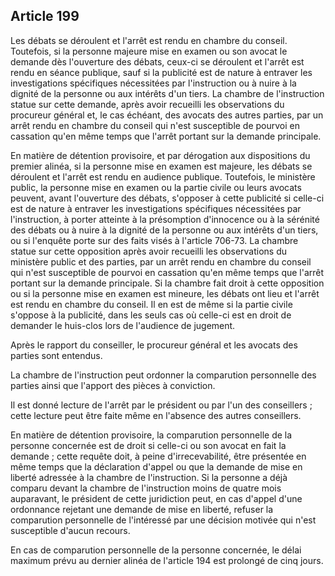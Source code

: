 Article 199
----
Les débats se déroulent et l'arrêt est rendu en chambre du conseil. Toutefois,
si la personne majeure mise en examen ou son avocat le demande dès l'ouverture
des débats, ceux-ci se déroulent et l'arrêt est rendu en séance publique, sauf
si la publicité est de nature à entraver les investigations spécifiques
nécessitées par l'instruction ou à nuire à la dignité de la personne ou aux
intérêts d'un tiers. La chambre de l'instruction statue sur cette demande, après
avoir recueilli les observations du procureur général et, le cas échéant, des
avocats des autres parties, par un arrêt rendu en chambre du conseil qui n'est
susceptible de pourvoi en cassation qu'en même temps que l'arrêt portant sur la
demande principale.

En matière de détention provisoire, et par dérogation aux dispositions du
premier alinéa, si la personne mise en examen est majeure, les débats se
déroulent et l'arrêt est rendu en audience publique. Toutefois, le ministère
public, la personne mise en examen ou la partie civile ou leurs avocats peuvent,
avant l'ouverture des débats, s'opposer à cette publicité si celle-ci est de
nature à entraver les investigations spécifiques nécessitées par l'instruction,
à porter atteinte à la présomption d'innocence ou à la sérénité des débats ou à
nuire à la dignité de la personne ou aux intérêts d'un tiers, ou si l'enquête
porte sur des faits visés à l'article 706-73. La chambre statue sur cette
opposition après avoir recueilli les observations du ministère public et des
parties, par un arrêt rendu en chambre du conseil qui n'est susceptible de
pourvoi en cassation qu'en même temps que l'arrêt portant sur la demande
principale. Si la chambre fait droit à cette opposition ou si la personne mise
en examen est mineure, les débats ont lieu et l'arrêt est rendu en chambre du
conseil. Il en est de même si la partie civile s'oppose à la publicité, dans les
seuls cas où celle-ci est en droit de demander le huis-clos lors de l'audience
de jugement.

Après le rapport du conseiller, le procureur général et les avocats des parties
sont entendus.

La chambre de l'instruction peut ordonner la comparution personnelle des parties
ainsi que l'apport des pièces à conviction.

Il est donné lecture de l'arrêt par le président ou par l'un des conseillers ;
cette lecture peut être faite même en l'absence des autres conseillers.

En matière de détention provisoire, la comparution personnelle de la personne
concernée est de droit si celle-ci ou son avocat en fait la demande ; cette
requête doit, à peine d'irrecevabilité, être présentée en même temps que la
déclaration d'appel ou que la demande de mise en liberté adressée à la chambre
de l'instruction. Si la personne a déjà comparu devant la chambre de
l'instruction moins de quatre mois auparavant, le président de cette juridiction
peut, en cas d'appel d'une ordonnance rejetant une demande de mise en liberté,
refuser la comparution personnelle de l'intéressé par une décision motivée qui
n'est susceptible d'aucun recours.

En cas de comparution personnelle de la personne concernée, le délai maximum
prévu au dernier alinéa de l'article 194 est prolongé de cinq jours.
